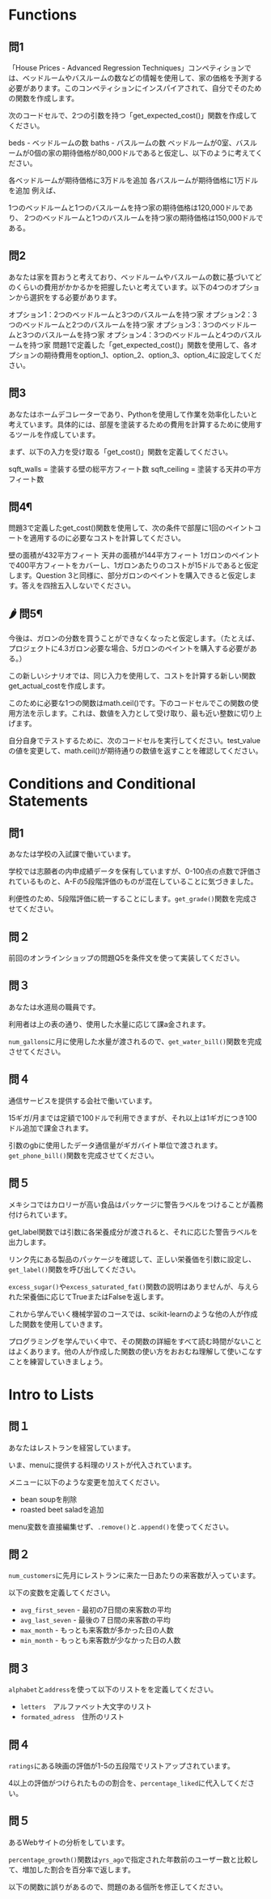 
# Functions

## 問1
「House Prices - Advanced Regression Techniques」コンペティションでは、ベッドルームやバスルームの数などの情報を使用して、家の価格を予測する必要があります。このコンペティションにインスパイアされて、自分でそのための関数を作成します。

次のコードセルで、2つの引数を持つ「get_expected_cost()」関数を作成してください。

beds - ベッドルームの数
baths - バスルームの数
ベッドルームが0室、バスルームが0個の家の期待価格が80,000ドルであると仮定し、以下のように考えてください。

各ベッドルームが期待価格に3万ドルを追加
各バスルームが期待価格に1万ドルを追加
例えば、

1つのベッドルームと1つのバスルームを持つ家の期待価格は120,000ドルであり、
2つのベッドルームと1つのバスルームを持つ家の期待価格は150,000ドルである。

## 問2
あなたは家を買おうと考えており、ベッドルームやバスルームの数に基づいてどのくらいの費用がかかるかを把握したいと考えています。以下の4つのオプションから選択をする必要があります。

オプション1：2つのベッドルームと3つのバスルームを持つ家
オプション2：3つのベッドルームと2つのバスルームを持つ家
オプション3：3つのベッドルームと3つのバスルームを持つ家
オプション4：3つのベッドルームと4つのバスルームを持つ家
問題1で定義した「get_expected_cost()」関数を使用して、各オプションの期待費用をoption_1、option_2、option_3、option_4に設定してください。

## 問3
あなたはホームデコレーターであり、Pythonを使用して作業を効率化したいと考えています。具体的には、部屋を塗装するための費用を計算するために使用するツールを作成しています。

まず、以下の入力を受け取る「get_cost()」関数を定義してください。

sqft_walls = 塗装する壁の総平方フィート数
sqft_ceiling = 塗装する天井の平方フィート数

## 問4¶
問題3で定義したget_cost()関数を使用して、次の条件で部屋に1回のペイントコートを適用するのに必要なコストを計算してください。

壁の面積が432平方フィート
天井の面積が144平方フィート
1ガロンのペイントで400平方フィートをカバーし、1ガロンあたりのコストが15ドルであると仮定します。Question 3と同様に、部分ガロンのペイントを購入できると仮定します。答えを四捨五入しないでください。

## 🌶️ 問5¶
今後は、ガロンの分数を買うことができなくなったと仮定します。（たとえば、プロジェクトに4.3ガロン必要な場合、5ガロンのペイントを購入する必要がある。）

この新しいシナリオでは、同じ入力を使用して、コストを計算する新しい関数get_actual_costを作成します。

このために必要な1つの関数はmath.ceil()です。下のコードセルでこの関数の使用方法を示します。これは、数値を入力として受け取り、最も近い整数に切り上げます。

自分自身でテストするために、次のコードセルを実行してください。test_valueの値を変更して、math.ceil()が期待通りの数値を返すことを確認してください。

# Conditions and Conditional Statements

## 問1

あなたは学校の入試課で働いています。

学校では志願者の内申成績データを保有していますが、0-100点の点数で評価されているものと、A-Fの5段階評価のものが混在していることに気づきました。

利便性のため、5段階評価に統一することにします。`get_grade()`関数を完成させてください。

## 問２

前回のオンラインショップの問題Q5を条件文を使って実装してください。

## 問３

あなたは水道局の職員です。

利用者は上の表の通り、使用した水量に応じて課a金されます。

`num_gallons`に月に使用した水量が渡されるので、`get_water_bill()`関数を完成させてください。

## 問４
通信サービスを提供する会社で働いています。

15ギガ/月までは定額で100ドルで利用できますが、それ以上は1ギガにつき100ドル追加で課金されます。

引数のgbに使用したデータ通信量がギガバイト単位で渡されます。`get_phone_bill()`関数を完成させてください。

## 問５

メキシコではカロリーが高い食品はパッケージに警告ラベルをつけることが義務付けられています。

get_label関数では引数に各栄養成分が渡されると、それに応じた警告ラベルを出力します。

リンク先にある製品のパッケージを確認して、正しい栄養価を引数に設定し、`get_label()`関数を呼び出してください。

`excess_sugar()`や`excess_saturated_fat()`関数の説明はありませんが、与えられた栄養価に応じてTrueまたはFalseを返します。

これから学んでいく機械学習のコースでは、scikit-learnのような他の人が作成した関数を使用していきます。

プログラミングを学んでいく中で、その関数の詳細をすべて読む時間がないことはよくあります。他の人が作成した関数の使い方をおおむね理解して使いこなすことを練習していきましょう。

# Intro to Lists

## 問１

あなたはレストランを経営しています。

いま、menuに提供する料理のリストが代入されています。

メニューに以下のような変更を加えてください。

- bean soupを削除
- roasted beet saladを追加

menu変数を直接編集せず、`.remove()`と`.append()`を使ってください。

## 問２

`num_customers`に先月にレストランに来た一日あたりの来客数が入っています。

以下の変数を定義してください。

- `avg_first_seven` - 最初の7日間の来客数の平均
- `avg_last_seven` - 最後の７日間の来客数の平均
- `max_month` - もっとも来客数が多かった日の人数
- `min_month` - もっとも来客数が少なかった日の人数

## 問３

`alphabet`と`address`を使って以下のリストをを定義してください。

- `letters`　アルファベット大文字のリスト
- `formated_adress`　住所のリスト

## 問４

`ratings`にある映画の評価が1-5の五段階でリストアップされています。

4以上の評価がつけられたものの割合を、`percentage_liked`に代入してください。

## 問５

あるWebサイトの分析をしています。

`percentage_growth()`関数は`yrs_ago`で指定された年数前のユーザー数と比較して、増加した割合を百分率で返します。

以下の関数に誤りがあるので、問題のある個所を修正してください。